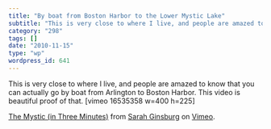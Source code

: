 ```yaml
---
title: "By boat from Boston Harbor to the Lower Mystic Lake"
subtitle: "This is very close to where I live, and people are amazed to know that you can actually go by boat f..."
category: "298"
tags: []
date: "2010-11-15"
type: "wp"
wordpress_id: 641
---
```

This is very close to where I live, and people are amazed to know that you can actually go by boat from Arlington to Boston Harbor. This video is beautiful proof of that.
[vimeo 16535358 w=400 h=225]

[The Mystic (in Three Minutes)](http://vimeo.com/16535358) from [Sarah Ginsburg](http://vimeo.com/sarahginsburg) on [Vimeo](http://vimeo.com).